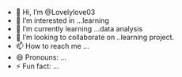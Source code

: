 - 👋 Hi, I’m @Lovelylove03
- 👀 I’m interested in ...learning
- 🌱 I’m currently learning ...data analysis
- 💞️ I’m looking to collaborate on ..learning project.
- 📫 How to reach me ...
- 😄 Pronouns: ...
- ⚡ Fun fact: ...

<!---
Lovelylove03/Lovelylove03 is a ✨ special ✨ repository because its `README.md` (this file) appears on your GitHub profile.
You can click the Preview link to take a look at your changes.
--->
